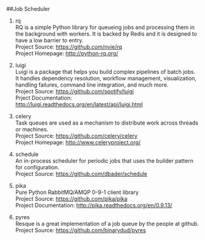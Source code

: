 ##Job Scheduler

1. rq  
RQ is a simple Python library for queueing jobs and processing them in the background with workers. It is backed by Redis and it is designed to have a low barrier to entry.  
Project Source: https://github.com/nvie/rq  
Project Homepage: http://python-rq.org/

1. luigi  
Luigi is a package that helps you build complex pipelines of batch jobs. It handles dependency resolution, workflow management, visualization, handling failures, command line integration, and much more.  
Project Source: https://github.com/spotify/luigi  
Prject Documentation: http://luigi.readthedocs.org/en/latest/api/luigi.html  

1. celery  
Task queues are used as a mechanism to distribute work across threads or machines.  
Project Source: https://github.com/celery/celery  
Project Homepage: http://www.celeryproject.org/

1. schedule   
An in-process scheduler for periodic jobs that uses the builder pattern for configuration.   
Project Source: https://github.com/dbader/schedule   

1. pika   
Pure Python RabbitMQ/AMQP 0-9-1 client library   
Project Source: https://github.com/pika/pika   
Project Documentation: http://pika.readthedocs.org/en/0.9.13/  

1. pyres  
Resque is a great implementation of a job queue by the people at github.   
Project Source: https://github.com/binarydud/pyres   

  
     